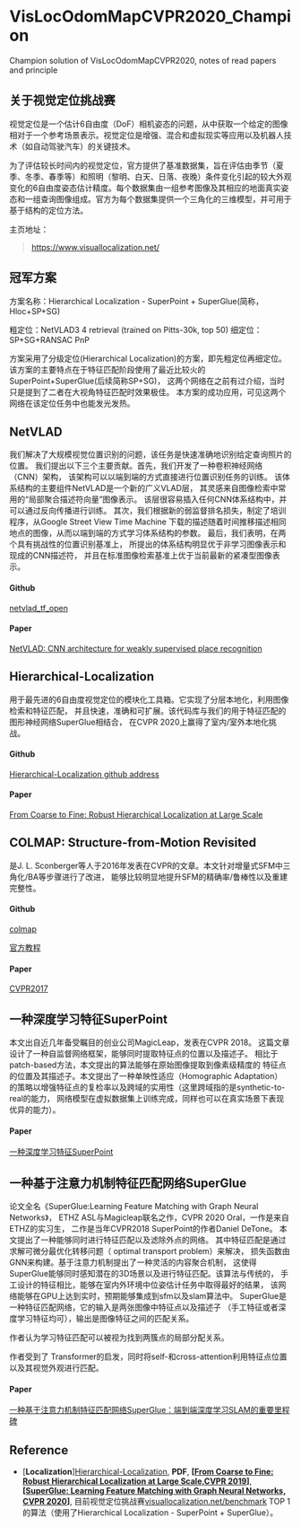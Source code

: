 # VisLocOdomMapCVPR2020_Champion
Champion solution of VisLocOdomMapCVPR2020, notes of read papers and principle
## 关于视觉定位挑战赛
视觉定位是一个估计6自由度（DoF）相机姿态的问题，从中获取一个给定的图像相对于一个参考场景表示。视觉定位是增强、混合和虚拟现实等应用以及机器人技术（如自动驾驶汽车）的关键技术。

为了评估较长时间内的视觉定位，官方提供了基准数据集，旨在评估由季节（夏季、冬季、春季等）和照明（黎明、白天、日落、夜晚）条件变化引起的较大外观变化的6自由度姿态估计精度。每个数据集由一组参考图像及其相应的地面真实姿态和一组查询图像组成。官方为每个数据集提供一个三角化的三维模型，并可用于基于结构的定位方法。

主页地址：
>https://www.visuallocalization.net/
>

## 冠军方案
方案名称：Hierarchical Localization - SuperPoint + SuperGlue(简称，Hloc+SP+SG)

粗定位：NetVLAD3 4 retrieval (trained on Pitts-30k, top 50)
细定位：SP+SG+RANSAC PnP

方案采用了分级定位(Hierarchical Localization)的方案，即先粗定位再细定位。
该方案的主要特点在于特征匹配阶段使用了最近比较火的SuperPoint+SuperGlue(后续简称SP+SG)，
这两个网络在之前有过介绍，当时只是提到了二者在大视角特征匹配时效果极佳。
本方案的成功应用，可见这两个网络在该定位任务中也能发光发热。

## NetVLAD
我们解决了大规模视觉位置识别的问题，该任务是快速准确地识别给定查询照片的位置。
我们提出以下三个主要贡献。首先，我们开发了一种卷积神经网络（CNN）架构，
该架构可以以端到端的方式直接进行位置识别任务的训练。
该体系结构的主要组件NetVLAD是一个新的广义VLAD层，
其灵感来自图像检索中常用的“局部聚合描述符向量”图像表示。
该层很容易插入任何CNN体系结构中，并可以通过反向传播进行训练。
其次，我们根据新的弱监督排名损失，制定了培训程序，从Google Street View Time Machine
下载的描述随着时间推移描述相同地点的图像，从而以端到端的方式学习体系结构的参数。
最后，我们表明，在两个具有挑战性的位置识别基准上，
所提出的体系结构明显优于非学习图像表示和现成的CNN描述符，
并且在标准图像检索基准上优于当前最新的紧凑型图像表示。
#### Github
[netvlad_tf_open](https://github.com/uzh-rpg/netvlad_tf_open)
#### Paper
[NetVLAD: CNN architecture for weakly supervised place recognition](https://arxiv.org/abs/1511.07247)

## Hierarchical-Localization
用于最先进的6自由度视觉定位的模块化工具箱。它实现了分层本地化，利用图像检索和特征匹配，
并且快速，准确和可扩展。该代码库与我们的用于特征匹配的图形神经网络SuperGlue相结合，
在CVPR 2020上赢得了室内/室外本地化挑战。
#### Github
[Hierarchical-Localization github address](https://github.com/cvg/Hierarchical-Localization)
#### Paper
[From Coarse to Fine: Robust Hierarchical Localization at Large Scale](https://arxiv.org/abs/1812.03506)

## COLMAP: Structure-from-Motion Revisited
是J. L. Sconberger等人于2016年发表在CVPR的文章。本文针对增量式SFM中三角化/BA等步骤进行了改进，
能够比较明显地提升SFM的精确率/鲁棒性以及重建完整性。
#### Github
[colmap](https://github.com/colmap/colmap)

[官方教程](https://colmap.github.io)
#### Paper
[CVPR2017](https://demuc.de/tutorials/cvpr2017/)

## 一种深度学习特征SuperPoint
本文出自近几年备受瞩目的创业公司MagicLeap，发表在CVPR 2018。
这篇文章设计了一种自监督网络框架，能够同时提取特征点的位置以及描述子。
相比于patch-based方法，本文提出的算法能够在原始图像提取到像素级精度的
特征点的位置及其描述子。本文提出了一种单映性适应（Homographic Adaptation）
的策略以增强特征点的复检率以及跨域的实用性（这里跨域指的是synthetic-to-real的能力，
网络模型在虚拟数据集上训练完成，同样也可以在真实场景下表现优异的能力）。

#### Paper
[一种深度学习特征SuperPoint](https://mp.weixin.qq.com/s?__biz=MzI3NDIyMjcyNg==&mid=2652161378&idx=1&sn=250c89d7a19fd2f4bfe2ca81f29030b5&chksm=f0f73e8bc780b79dc236ae58b0a879a345dacc7e912de6e3176dc9e1df0d1c7a43a4f4ade1c2&scene=21#wechat_redirect)


## 一种基于注意力机制特征匹配网络SuperGlue
论文全名《SuperGlue:Learning Feature Matching with Graph Neural Networks》，
ETHZ ASL与Magicleap联名之作，CVPR 2020 Oral，一作是来自ETHZ的实习生，
二作是当年CVPR2018 SuperPoint的作者Daniel DeTone。
本文提出了一种能够同时进行特征匹配以及滤除外点的网络。
其中特征匹配是通过求解可微分最优化转移问题（ optimal transport problem）来解决，
损失函数由GNN来构建。基于注意力机制提出了一种灵活的内容聚合机制，
这使得SuperGlue能够同时感知潜在的3D场景以及进行特征匹配。该算法与传统的，
手工设计的特征相比，能够在室内外环境中位姿估计任务中取得最好的结果，
该网络能够在GPU上达到实时，预期能够集成到sfm以及slam算法中。
SuperGlue是一种特征匹配网络，它的输入是两张图像中特征点以及描述子
（手工特征或者深度学习特征均可），输出是图像特征之间的匹配关系。

作者认为学习特征匹配可以被视为找到两簇点的局部分配关系。

作者受到了 Transformer的启发，同时将self-和cross-attention利用特征点位置
以及其视觉外观进行匹配。

#### Paper
[一种基于注意力机制特征匹配网络SuperGlue：端到端深度学习SLAM的重要里程碑](https://mp.weixin.qq.com/s?__biz=MzI3NDIyMjcyNg==&mid=2652161392&idx=1&sn=dbe9e449f5107dbc1bc6824b8fd85832&chksm=f0f73e99c780b78f2adf803a5752d834638595a1d36d4d6919d5e548d325d3925024302acc05&scene=21#wechat_redirect)


## Reference
- [**Localization**][Hierarchical-Localization](https://github.com/cvg/Hierarchical-Localization), **PDF**, **[[From Coarse to Fine: Robust Hierarchical Localization at Large Scale,CVPR 2019](https://arxiv.org/abs/1812.03506)]**, **[[SuperGlue: Learning Feature Matching with Graph Neural Networks, CVPR 2020](https://arxiv.org/abs/1911.11763)]**, 目前视觉定位挑战赛[visuallocalization.net/benchmark](https://www.visuallocalization.net/benchmark/) TOP 1的算法（使用了Hierarchical Localization - SuperPoint + SuperGlue）。


